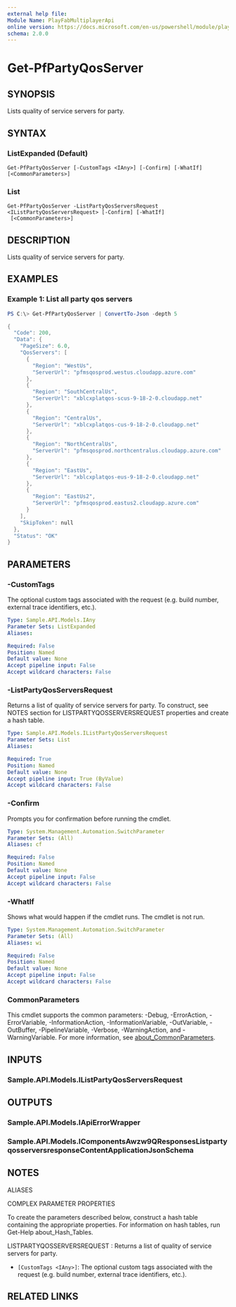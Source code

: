 ```yaml
---
external help file:
Module Name: PlayFabMultiplayerApi
online version: https://docs.microsoft.com/en-us/powershell/module/playfabmultiplayerapi/get-pfpartyqosserver
schema: 2.0.0
---
```


# Get-PfPartyQosServer

## SYNOPSIS
Lists quality of service servers for party.

## SYNTAX

### ListExpanded (Default)
```
Get-PfPartyQosServer [-CustomTags <IAny>] [-Confirm] [-WhatIf] [<CommonParameters>]
```

### List
```
Get-PfPartyQosServer -ListPartyQosServersRequest <IListPartyQosServersRequest> [-Confirm] [-WhatIf]
 [<CommonParameters>]
```

## DESCRIPTION
Lists quality of service servers for party.

## EXAMPLES

### Example 1: List all party qos servers
```powershell
PS C:\> Get-PfPartyQosServer | ConvertTo-Json -depth 5

{
  "Code": 200,
  "Data": {
    "PageSize": 6.0,
    "QosServers": [
      {
        "Region": "WestUs",
        "ServerUrl": "pfmsqosprod.westus.cloudapp.azure.com"
      },
      {
        "Region": "SouthCentralUs",
        "ServerUrl": "xblcxplatqos-scus-9-18-2-0.cloudapp.net"
      },
      {
        "Region": "CentralUs",
        "ServerUrl": "xblcxplatqos-cus-9-18-2-0.cloudapp.net"
      },
      {
        "Region": "NorthCentralUs",
        "ServerUrl": "pfmsqosprod.northcentralus.cloudapp.azure.com"
      },
      {
        "Region": "EastUs",
        "ServerUrl": "xblcxplatqos-eus-9-18-2-0.cloudapp.net"
      },
      {
        "Region": "EastUs2",
        "ServerUrl": "pfmsqosprod.eastus2.cloudapp.azure.com"
      }
    ],
    "SkipToken": null
  },
  "Status": "OK"
}
```



## PARAMETERS

### -CustomTags
The optional custom tags associated with the request (e.g.
build number, external trace identifiers, etc.).

```yaml
Type: Sample.API.Models.IAny
Parameter Sets: ListExpanded
Aliases:

Required: False
Position: Named
Default value: None
Accept pipeline input: False
Accept wildcard characters: False
```

### -ListPartyQosServersRequest
Returns a list of quality of service servers for party.
To construct, see NOTES section for LISTPARTYQOSSERVERSREQUEST properties and create a hash table.

```yaml
Type: Sample.API.Models.IListPartyQosServersRequest
Parameter Sets: List
Aliases:

Required: True
Position: Named
Default value: None
Accept pipeline input: True (ByValue)
Accept wildcard characters: False
```

### -Confirm
Prompts you for confirmation before running the cmdlet.

```yaml
Type: System.Management.Automation.SwitchParameter
Parameter Sets: (All)
Aliases: cf

Required: False
Position: Named
Default value: None
Accept pipeline input: False
Accept wildcard characters: False
```

### -WhatIf
Shows what would happen if the cmdlet runs.
The cmdlet is not run.

```yaml
Type: System.Management.Automation.SwitchParameter
Parameter Sets: (All)
Aliases: wi

Required: False
Position: Named
Default value: None
Accept pipeline input: False
Accept wildcard characters: False
```

### CommonParameters
This cmdlet supports the common parameters: -Debug, -ErrorAction, -ErrorVariable, -InformationAction, -InformationVariable, -OutVariable, -OutBuffer, -PipelineVariable, -Verbose, -WarningAction, and -WarningVariable. For more information, see [about_CommonParameters](http://go.microsoft.com/fwlink/?LinkID=113216).

## INPUTS

### Sample.API.Models.IListPartyQosServersRequest

## OUTPUTS

### Sample.API.Models.IApiErrorWrapper

### Sample.API.Models.IComponentsAwzw9QResponsesListpartyqosserversresponseContentApplicationJsonSchema

## NOTES

ALIASES

COMPLEX PARAMETER PROPERTIES

To create the parameters described below, construct a hash table containing the appropriate properties. For information on hash tables, run Get-Help about_Hash_Tables.


LISTPARTYQOSSERVERSREQUEST <IListPartyQosServersRequest>: Returns a list of quality of service servers for party.
  - `[CustomTags <IAny>]`: The optional custom tags associated with the request (e.g. build number, external trace identifiers, etc.).

## RELATED LINKS

